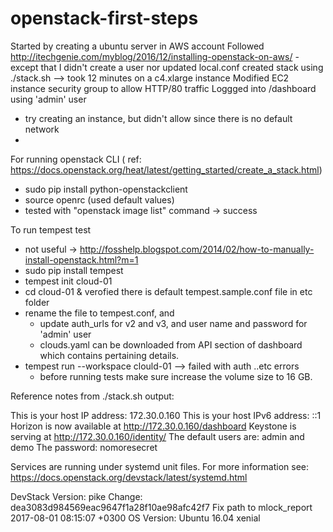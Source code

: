 # openstack-first-steps

Started by creating a ubuntu server in AWS account
Followed http://itechgenie.com/myblog/2016/12/installing-openstack-on-aws/ - except that I didn't create a user nor updated local.conf
created stack using ./stack.sh  --> took 12 minutes on a c4.xlarge instance
Modified EC2 instance security group to allow HTTP/80 traffic
Loggged into <IP-address>/dashboard  using 'admin' user
  - try creating an instance, but didn't allow since there is no default network
  - <to explore how to create a network through heat templates>

For running openstack CLI  ( ref: https://docs.openstack.org/heat/latest/getting_started/create_a_stack.html) 
 - sudo pip install  python-openstackclient
 - source openrc  (used default values) 
 - tested with "openstack image list" command -> success
 
To run tempest test 
  - not useful -> http://fosshelp.blogspot.com/2014/02/how-to-manually-install-openstack.html?m=1
  - sudo pip install tempest
  - tempest init cloud-01
  - cd cloud-01 & verofied there is default tempest.sample.conf file in etc folder
  - rename the file to tempest.conf, and 
    - update auth_urls for v2 and v3, and user name and password for 'admin' user
    - clouds.yaml can be downloaded from API section of dashboard which contains pertaining details.
  - tempest run --workspace clould-01   --> failed with auth ..etc errors
    - before running tests make sure increase the volume size to 16 GB.


Reference notes from ./stack.sh output:

This is your host IP address: 172.30.0.160
This is your host IPv6 address: ::1
Horizon is now available at http://172.30.0.160/dashboard
Keystone is serving at http://172.30.0.160/identity/
The default users are: admin and demo
The password: nomoresecret

Services are running under systemd unit files.
For more information see:
https://docs.openstack.org/devstack/latest/systemd.html

DevStack Version: pike
Change: dea3083d984569eac9647f1a28f10ae98afc42f7 Fix path to mlock_report 2017-08-01 08:15:07 +0300
OS Version: Ubuntu 16.04 xenial
